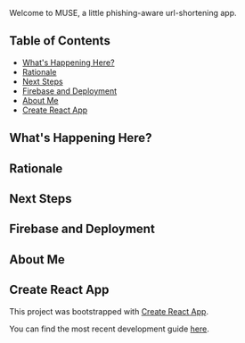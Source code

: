 Welcome to MUSE, a little phishing-aware url-shortening app.

## Table of Contents

- [What's Happening Here?](#whats-up)
- [Rationale](#rationale)
- [Next Steps](#next-steps)
- [Firebase and Deployment](#firebase-and-deployment)
- [About Me](#about-me)
- [Create React App](#create-react-app)


## What's Happening Here?



## Rationale


## Next Steps


## Firebase and Deployment


## About Me


## Create React App

This project was bootstrapped with [Create React App](https://github.com/facebookincubator/create-react-app).

You can find the most recent development guide [here](https://github.com/facebookincubator/create-react-app/blob/master/packages/react-scripts/template/README.md).
